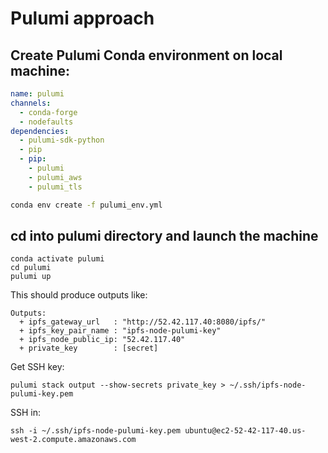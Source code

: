 # Pulumi approach
## Create Pulumi Conda environment on local machine:
``` yaml
name: pulumi
channels:
  - conda-forge
  - nodefaults
dependencies:
  - pulumi-sdk-python
  - pip
  - pip:
    - pulumi
    - pulumi_aws
    - pulumi_tls
```
``` bash
conda env create -f pulumi_env.yml
```
## cd into pulumi directory and launch the machine
```
conda activate pulumi
cd pulumi
pulumi up
```
This should produce outputs like:
```
Outputs:
  + ipfs_gateway_url   : "http://52.42.117.40:8080/ipfs/"
  + ipfs_key_pair_name : "ipfs-node-pulumi-key"
  + ipfs_node_public_ip: "52.42.117.40"
  + private_key        : [secret]
```
Get SSH key:
```
pulumi stack output --show-secrets private_key > ~/.ssh/ipfs-node-pulumi-key.pem
```
SSH in:
```
ssh -i ~/.ssh/ipfs-node-pulumi-key.pem ubuntu@ec2-52-42-117-40.us-west-2.compute.amazonaws.com
```
